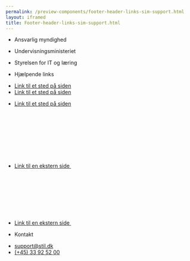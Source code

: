 ```yaml
--- 
permalink: /preview-components/footer-header-links-sim-support.html
layout: iframed 
title: Footer-header-links-sim-support.html
---
```

<footer>
    <div class="footer">
        <div class="container">
            <div class="row">
                <div class="col-12 col-sm-12 col-md-6 col-lg-6 footer-col">
                    <div class="align-text-left">
                        <ul class="unstyled-list">
                            <li>
                                <p class="h5 weight-semibold" title="Ansvarlig myndighed"
                                    aria-label="Ansvarlig myndighed">Ansvarlig myndighed</p>
                            </li>
                        </ul>
                        <ul class="unstyled-list">
                            <li>
                                <p>Undervisningsministeriet</p>
                            </li>
                            <li>
                                <p>Styrelsen for IT og læring</p>
                            </li>
                        </ul>
                    </div>
                </div>
                <div class="col-12 col-sm-12 col-md-3 col-lg-3 footer-col">
                    <div class="align-text-left">
                        <ul class="unstyled-list">
                            <li>
                                <p class="h5 weight-semibold" title="Hjælpende links"
                                    aria-label="Hjælpende links">Hjælpende links</p>
                            </li>
                        </ul>
                        <ul class="unstyled-list footer-links">
                            <li>
                                <a href="javascript:void(0);">Link til et sted på siden</a>
                            </li>
                            <li>
                                <a href="javascript:void(0);">Link til et sted på siden</p>
                            </li>
                            <li>
                                <a href="javascript:void(0);">Link til et sted på siden</p>
                            </li>
                            <li>
                                <a href="javascript:void(0);" class="icon-link">Link til en ekstern side
                                    <svg class="icon-svg "><use xlink:href="#open-in-new"></use></svg>
                                </a>
                            </li>
                            <li>
                                <a href="javascript:void(0);" class="icon-link">Link til en ekstern side
                                    <svg class="icon-svg "><use xlink:href="#open-in-new"></use></svg>
                                </a>
                            </li>
                        </ul>
                    </div>
                </div>
                <div class="col-12 col-sm-12 col-md-3 col-lg-3 footer-col">
                    <div class="align-text-left">
                        <ul class="unstyled-list">
                            <li>
                                <p class="h5 weight-semibold" title="Kontakt" aria-label="Kontakt">Kontakt</p>
                            </li>
                        </ul>
                        <ul class="unstyled-list">
                            <li>
                                <a class="function-link" href="mailto:support@stil.dk">support@stil.dk</a>
                            </li>
                            <li>
                                <a class="function-link" href="tel:004533925200">(+45) 33 92 52 00</a>
                            </li>
                        </ul>
                    </div>
                </div>
            </div>
        </div>
    </div>
</footer>